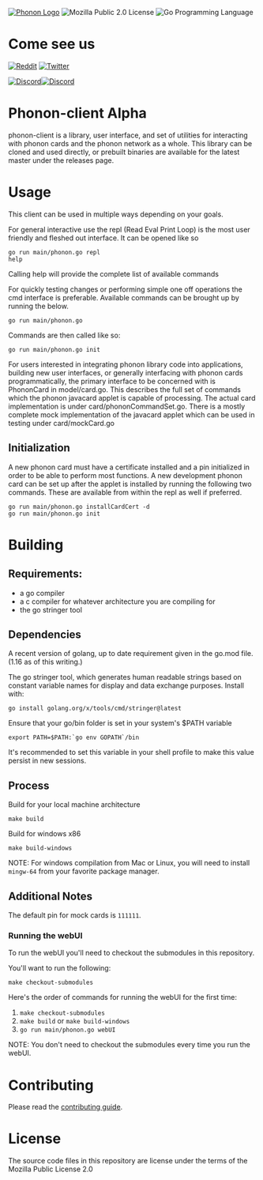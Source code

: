 [![Phonon Logo](./assets/logo.svg)](https://phonon.network)
![Mozilla Public 2.0 License](https://img.shields.io/badge/license-MozillaPublic2.0-green)
![Go Programming Language](https://img.shields.io/badge/Go-00ADD8?style=flat&logo=go&logoColor=white)

# Come see us

[![Reddit](https://img.shields.io/badge/Reddit-FF4500?style=flat&logo=reddit&logoColor=white)](https://reddit.com/r/PhononDAO)
[![Twitter](https://img.shields.io/badge/Twitter-1DA1F2?style=flat&logo=twitter&logoColor=white)](https://twitter.com/PhononDAO)

[![Discord](https://img.shields.io/badge/Discord-7289DA?style=flat&logo=discord&logoColor=white)](https://discord.gg/RNQtyBaKMH)[![Discord](https://img.shields.io/discord/921799167779672064?labelColor=5b209a)](https://discord.gg/RNQtyBaKMH)

# Phonon-client Alpha

phonon-client is a library, user interface, and set of utilities for interacting with phonon cards and the phonon network as a whole.
This library can be cloned and used directly, or prebuilt binaries are available for the latest master under the releases page.

# Usage

This client can be used in multiple ways depending on your goals.

For general interactive use the repl (Read Eval Print Loop) is the most user friendly and fleshed out interface. It can be opened like so

```
go run main/phonon.go repl
help
```

Calling help will provide the complete list of available commands

For quickly testing changes or performing simple one off operations the cmd interface is preferable. Available commands can be brought up by running the below.

```
go run main/phonon.go
```

Commands are then called like so:

```
go run main/phonon.go init
```

For users interested in integrating phonon library code into applications, building new user interfaces, or generally interfacing with phonon cards programmatically, the primary interface to be concerned with is PhononCard in model/card.go. This describes the full set of commands which the phonon javacard applet is capable of processing. The actual card implementation is under card/phononCommandSet.go. There is a mostly complete mock implementation of the javacard applet which can be used in testing under card/mockCard.go

## Initialization

A new phonon card must have a certificate installed and a pin initialized in order to be able to perform most functions. A new development phonon card can be set up after the applet is installed by running the following two commands. These are available from within the repl as well if preferred.

```
go run main/phonon.go installCardCert -d
go run main/phonon.go init
```

# Building

## Requirements:

- a go compiler
- a c compiler for whatever architecture you are compiling for
- the go stringer tool

## Dependencies

A recent version of golang, up to date requirement given in the go.mod file. (1.16 as of this writing.)

The go stringer tool, which generates human readable strings based on constant variable names for display and data exchange purposes. Install with:

```
go install golang.org/x/tools/cmd/stringer@latest
```

Ensure that your go/bin folder is set in your system's $PATH variable

```
export PATH=$PATH:`go env GOPATH`/bin
```

It's recommended to set this variable in your shell profile to make this value persist in new sessions.

## Process

Build for your local machine architecture

```
make build
```

Build for windows x86

```
make build-windows
```

NOTE: For windows compilation from Mac or Linux, you will need to install `mingw-64` from your favorite package manager.

## Additional Notes

The default pin for mock cards is `111111`.

### Running the webUI

To run the webUI you'll need to checkout the submodules in this repository.

You'll want to run the following:

```
make checkout-submodules
```

Here's the order of commands for running the webUI for the first time:

1. `make checkout-submodules`
2. `make build` or `make build-windows`
3. `go run main/phonon.go webUI`

NOTE: You don't need to checkout the submodules every time you run the webUI.

# Contributing

Please read the [contributing guide](./contributing/CONTRIBUTING.md).

# License

The source code files in this repository are license under the terms of the Mozilla Public License 2.0
